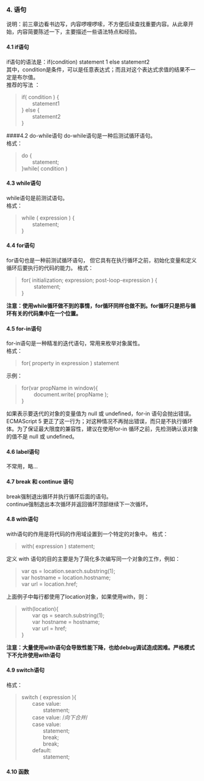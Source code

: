 ### 4. 语句
说明：前三章边看书边写，内容啰哩啰嗦，不方便后续查找重要内容。从此章开始，内容简要陈述一下，主要描述一些语法特点和经验。  
#### 4.1 if语句
if语句的语法是：if(condition) statement 1 else statement2  
其中，condition是条件，可以是任意表达式；而且对这个表达式求值的结果不一定是布尔值。  
推荐的写法 ：
>  if( condition ) {  
>  &#8195;&#8195;statement1  
>  } else {  
>  &#8195;&#8195;statement2  
>  }

####4.2 do-while语句
do-while语句是一种后测试循环语句。  
格式：
>  do {  
>  &#8195;&#8195;statement;  
>  }while( condition )  

#### 4.3 while语句
while语句是前测试语句。  
格式：  
>  while ( expression ) {  
>  &#8195;&#8195;statement;  
>  }

#### 4.4 for语句
for语句也是一种前测试循环语句， 但它具有在执行循环之前，初始化变量和定义循环后要执行的代码的能力。
格式：  
>	for( initialization; expression; post-loop-expression ) {  
>	&#8195;&#8195; statement;  
>	}

**注意：使用while循环做不到的事情，for循环同样也做不到。for循环只是把与循环有关的代码集中在一个位置。**

#### 4.5 for-in语句
for-in语句是一种精准的迭代语句，常用来枚举对象属性。  
格式：
>	for( property in expression ) statement

示例：  
>	for(var propName in window){  
>	&#8195;&#8195;  document.write( propName );  
>	}

如果表示要迭代的对象的变量值为 null 或 undefined，for-in 语句会抛出错误。ECMAScript 5 更正了这一行为；对这种情况不再抛出错误，而只是不执行循环体。为了保证最大限度的兼容性，建议在使用for-in 循环之前，先检测确认该对象的值不是 null 或 undefined。

#### 4.6 label语句
不常用，略...

#### 4.7 break 和  continue 语句

break强制退出循环并执行循环后面的语句。  
continue强制退出本次循环并返回循环顶部继续下一次循环。

#### 4.8 with语句
with语句的作用是将代码的作用域设置到一个特定的对象中。
格式：  
>	with( expression ) statement;  

定义 with 语句的目的主要是为了简化多次编写同一个对象的工作，例如：  
>	var qs = location.search.substring(1);  
>	var hostname = location.hostname;  
>	var url = location.href;  

上面例子中每行都使用了location对象，如果使用with，则：  
> 	with(location){  
> 	&#8195;&#8195;var qs = search.substring(1);  
> 	&#8195;&#8195;var hostname = hostname;  
> 	&#8195;&#8195;var url = href;  
> 	}

**注意：大量使用with语句会导致性能下降，也给debug调试造成困难。严格模式下不允许使用with语句**

#### 4.9 switch语句
格式：  
>	switch ( expression ){  
>	&#8195;&#8195;case value:  
>	&#8195;&#8195;&#8195;&#8195;statement;  
>	&#8195;&#8195;case value:
>	/*向下合并*/  
>	&#8195;&#8195;case value:  
>	&#8195;&#8195;&#8195;&#8195;statement;  
>	&#8195;&#8195;&#8195;&#8195;break;  
>	&#8195;&#8195;&#8195;&#8195;break;  
>	&#8195;&#8195;default:  
>	&#8195;&#8195;&#8195;&#8195;statement;

#### 4.10 函数








